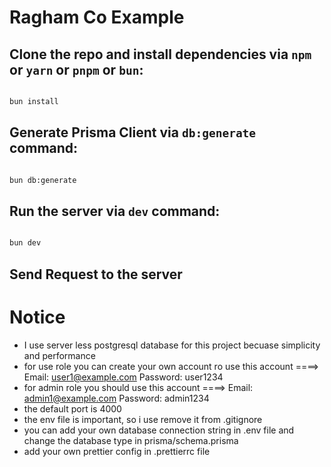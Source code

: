# Ragham Co Example

## Clone the repo and install dependencies via `npm` or `yarn` or `pnpm` or `bun`:

```bash

bun install

```

## Generate Prisma Client via `db:generate` command:

```bash

bun db:generate

```

## Run the server via `dev` command:

```bash

bun dev

```

## Send Request to the server

# Notice

- I use server less postgresql database for this project becuase simplicity and performance
- for use role you can create your own account ro use this account ====> Email: user1@example.com Password: user1234
- for admin role you should use this account ====> Email: admin1@example.com Password: admin1234
- the default port is 4000
- the env file is important, so i use remove it from .gitignore
- you can add your own database connection string in .env file and change the database type in prisma/schema.prisma
- add your own prettier config in .prettierrc file
